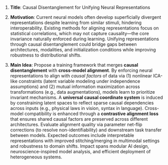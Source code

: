 1. **Title**: Causal Disentanglement for Unifying Neural Representations  

2. **Motivation**: Current neural models often develop superficially divergent representations despite learning from similar stimuli, hindering interoperability. Existing methods for aligning representations focus on statistical correlations, which may not capture causality—the core invariance naturally enforced during learning. Unifying representations through causal disentanglement could bridge gaps between architectures, modalities, and initialization conditions while improving robustness to distributional shifts.  

3. **Main Idea**: Propose a training framework that merges **causal disentanglement** with **cross-model alignment**. By enforcing neural representations to align with *causal factors* of data via (1) nonlinear ICA-like constraints (latent variable modeling under independence assumptions) and (2) mutual information maximization across transformations (e.g., data augmentations), models learn to prioritize invariant mechanisms. A **universal causal coordinate system** is induced by constraining latent spaces to reflect sparse causal dependencies across inputs (e.g., physical laws in vision, syntax in language). Cross-model compatibility is enhanced through a **contrastive alignment loss** that ensures shared causal factors are preserved across different architectures. Evaluate alignment quality via parameter net-flip corrections (to resolve non-identifiability) and downstream task transfer between models. Expected outcomes include interpretable representations with improved stitching/merging in multimodal settings and robustness to domain shifts. Impact spans modular AI design, neuroscience-inspired model analysis, and efficient deployment of heterogeneous systems.
